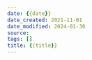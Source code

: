 ```yaml
---
date: {{date}}
date_created: 2021-11-01
date_modified: 2024-01-30
source: 
tags: []
title: {{title}}
---
```

